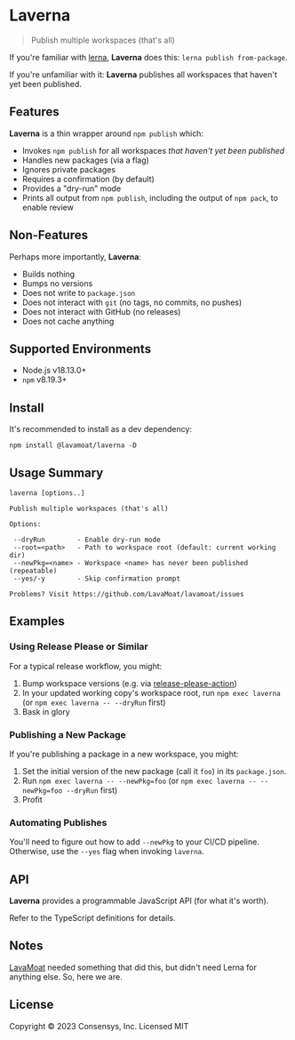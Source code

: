 # Laverna

> Publish multiple workspaces (that's all)

If you're familiar with [lerna](https://lerna.js.org), **Laverna** does this: `lerna publish from-package`.

If you're unfamiliar with it: **Laverna** publishes all workspaces that haven't yet been published.

## Features

**Laverna** is a thin wrapper around `npm publish` which:

- Invokes `npm publish` for all workspaces _that haven't yet been published_
- Handles new packages (via a flag)
- Ignores private packages
- Requires a confirmation (by default)
- Provides a "dry-run" mode
- Prints all output from `npm publish`, including the output of `npm pack`, to enable review

## Non-Features

Perhaps more importantly, **Laverna**:

- Builds nothing
- Bumps no versions
- Does not write to `package.json`
- Does not interact with `git` (no tags, no commits, no pushes)
- Does not interact with GitHub (no releases)
- Does not cache anything

## Supported Environments

- Node.js v18.13.0+
- `npm` v8.19.3+

## Install

It's recommended to install as a dev dependency:

```shell
npm install @lavamoat/laverna -D
```

## Usage Summary

```plain
laverna [options..]

Publish multiple workspaces (that's all)

Options:

 --dryRun        - Enable dry-run mode
 --root=<path>   - Path to workspace root (default: current working dir)
 --newPkg=<name> - Workspace <name> has never been published (repeatable)
 --yes/-y        - Skip confirmation prompt

Problems? Visit https://github.com/LavaMoat/lavamoat/issues
```

## Examples

### Using Release Please or Similar

For a typical release workflow, you might:

1. Bump workspace versions (e.g. via [release-please-action](https://github.com/google-github-actions/release-please-action))
2. In your updated working copy's workspace root, run `npm exec laverna` (or `npm exec laverna -- --dryRun` first)
3. Bask in glory

### Publishing a New Package

If you're publishing a package in a new workspace, you might:

1. Set the initial version of the new package (call it `foo`) in its `package.json`.
2. Run `npm exec laverna -- --newPkg=foo` (or `npm exec laverna -- --newPkg=foo --dryRun` first)
3. Profit

### Automating Publishes

You'll need to figure out how to add `--newPkg` to your CI/CD pipeline. Otherwise, use the `--yes` flag when invoking `laverna`.

## API

**Laverna** provides a programmable JavaScript API (for what it's worth).

Refer to the TypeScript definitions for details.

## Notes

[LavaMoat](https://github.com/LavaMoat/LavaMoat) needed something that did this, but didn't need Lerna for anything else. So, here we are.

## License

Copyright © 2023 Consensys, Inc. Licensed MIT
